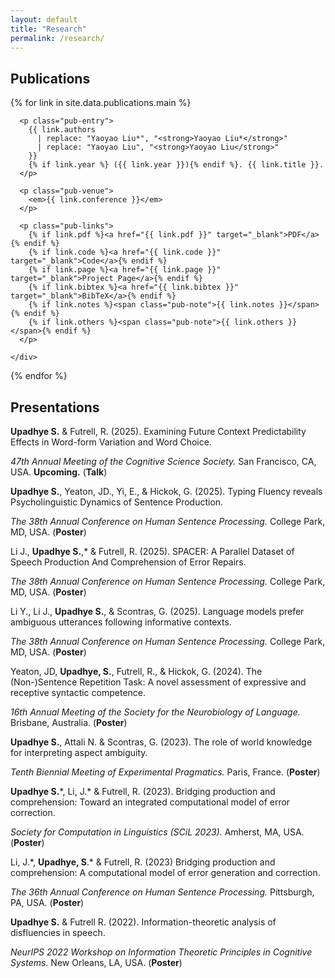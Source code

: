 ```yaml
---
layout: default
title: "Research"
permalink: /research/
---
```


<h2 class="pub-header">Publications</h2>

<div class="pub-list">
  {% for link in site.data.publications.main %}
    <div class="pub-item">

      <p class="pub-entry">
        {{ link.authors 
          | replace: "Yaoyao Liu*", "<strong>Yaoyao Liu*</strong>" 
          | replace: "Yaoyao Liu", "<strong>Yaoyao Liu</strong>" 
        }}
        {% if link.year %} ({{ link.year }}){% endif %}. {{ link.title }}.
      </p>

      <p class="pub-venue">
        <em>{{ link.conference }}</em>
      </p>

      <p class="pub-links">
        {% if link.pdf %}<a href="{{ link.pdf }}" target="_blank">PDF</a>{% endif %}
        {% if link.code %}<a href="{{ link.code }}" target="_blank">Code</a>{% endif %}
        {% if link.page %}<a href="{{ link.page }}" target="_blank">Project Page</a>{% endif %}
        {% if link.bibtex %}<a href="{{ link.bibtex }}" target="_blank">BibTeX</a>{% endif %}
        {% if link.notes %}<span class="pub-note">{{ link.notes }}</span>{% endif %}
        {% if link.others %}<span class="pub-note">{{ link.others }}</span>{% endif %}
      </p>

    </div>
  {% endfor %}
</div>

<h2 class="pub-header">Presentations</h2>

<p><strong>Upadhye S.</strong> & Futrell, R. (2025). Examining Future Context Predictability Effects in Word-form Variation and Word Choice.</p>
<p><em>47th Annual Meeting of the Cognitive Science Society.</em> San Francisco, CA, USA. <strong>Upcoming.</strong> (<strong>Talk</strong>)</p>

<p><strong>Upadhye S.</strong>, Yeaton, JD., Yi, E., & Hickok, G. (2025). Typing Fluency reveals Psycholinguistic Dynamics of Sentence Production.</p>
<p><em>The 38th Annual Conference on Human Sentence Processing.</em> College Park, MD, USA. (<strong>Poster</strong>)</p>

<p>Li J., <strong>Upadhye S.</strong>,* & Futrell, R. (2025). SPACER: A Parallel Dataset of Speech Production And Comprehension of Error Repairs.</p>
<p><em>The 38th Annual Conference on Human Sentence Processing.</em> College Park, MD, USA. (<strong>Poster</strong>)</p>

<p>Li Y., Li J., <strong>Upadhye S.</strong>, & Scontras, G. (2025). Language models prefer ambiguous utterances following informative contexts.</p>
<p><em>The 38th Annual Conference on Human Sentence Processing.</em> College Park, MD, USA. (<strong>Poster</strong>)</p>

<p>Yeaton, JD, <strong>Upadhye, S.</strong>, Futrell, R., & Hickok, G. (2024). The (Non-)Sentence Repetition Task: A novel assessment of expressive and receptive syntactic competence.</p>
<p><em>16th Annual Meeting of the Society for the Neurobiology of Language.</em> Brisbane, Australia. (<strong>Poster</strong>)</p>

<p><strong>Upadhye S.</strong>, Attali N. & Scontras, G. (2023). The role of world knowledge for interpreting aspect ambiguity.</p>
<p><em>Tenth Biennial Meeting of Experimental Pragmatics.</em> Paris, France. (<strong>Poster</strong>)</p>

<p><strong>Upadhye S.</strong>*, Li, J.* & Futrell, R. (2023). Bridging production and comprehension: Toward an integrated computational model of error correction.</p>
<p><em>Society for Computation in Linguistics (SCiL 2023).</em> Amherst, MA, USA. (<strong>Poster</strong>)</p>

<p>Li, J.*, <strong>Upadhye, S</strong>.* & Futrell, R. (2023) Bridging production and comprehension: A computational model of error generation and correction.</p>
<p><em>The 36th Annual Conference on Human Sentence Processing.</em> Pittsburgh, PA, USA. (<strong>Poster</strong>)</p>

<p><strong>Upadhye S.</strong> & Futrell R. (2022). Information-theoretic analysis of disfluencies in speech.</p>
<p><em>NeurIPS 2022 Workshop on Information Theoretic Principles in Cognitive Systems.</em> New Orleans, LA, USA. (<strong>Poster</strong>)</p>

